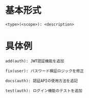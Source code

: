 # 基本形式
```<type>(<scope>): <description>```

# 具体例
```add(auth): JWT認証機能を追加```

```fix(user): パスワード検証ロジックを修正```

```docs(auth): 認証APIの使用方法を追記```

```test(auth): ログイン機能のテストを追加```
